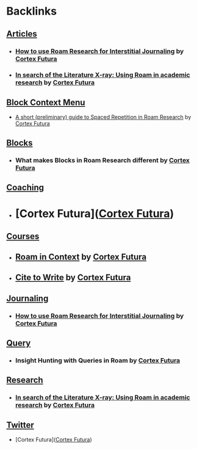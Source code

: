
# Backlinks
## [Articles](<Articles.md>)
- ### [How to use Roam Research for Interstitial Journaling](https://www.cortexfutura.com/interstitial-journaling-roam-research/) by [Cortex Futura](<Cortex Futura.md>)

- ### [In search of the Literature X-ray: Using Roam in academic research](https://www.roambrain.com/in-search-of-the-literature-x-ray/) by [Cortex Futura](<Cortex Futura.md>)

## [Block Context Menu](<Block Context Menu.md>)
- [A short (preliminary) guide to Spaced Repetition in Roam Research](https://www.cortexfutura.com/preliminary-spaced-repetition-roam/) by [Cortex Futura](<Cortex Futura.md>)

## [Blocks](<Blocks.md>)
- ### What makes Blocks in Roam Research different by [Cortex Futura](<Cortex Futura.md>)

## [Coaching](<Coaching.md>)
- # [Cortex Futura]([Cortex Futura](<Cortex Futura.md>))

## [Courses](<Courses.md>)
- ## [Roam in Context](https://learn.cortexfutura.com/p/roam-research-coaching?utm_source=roamresearch&utm_medium=graph&utm_campaign=helpgraph) by [Cortex Futura](<Cortex Futura.md>)

- ## [Cite to Write](https://www.cortexfutura.com/p/cite-to-write/?utm_source=roamresearch&utm_medium=graph&utm_campaign=helpgraph) by [Cortex Futura](<Cortex Futura.md>)

## [Journaling](<Journaling.md>)
- ### [How to use Roam Research for Interstitial Journaling](https://www.cortexfutura.com/interstitial-journaling-roam-research/) by [Cortex Futura](<Cortex Futura.md>)

## [Query](<Query.md>)
- ### Insight Hunting with Queries in Roam by [Cortex Futura](<Cortex Futura.md>)

## [Research](<Research.md>)
- ### [In search of the Literature X-ray: Using Roam in academic research](https://www.roambrain.com/in-search-of-the-literature-x-ray/) by [Cortex Futura](<Cortex Futura.md>)

## [Twitter](<Twitter.md>)
- [Cortex Futura]([Cortex Futura](<Cortex Futura.md>))

